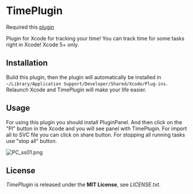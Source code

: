 TimePlugin
=============

Required this [plugin](https://github.com/AlexIzh/PluginPanel/edit/master/README.md)

Plugin for Xcode for tracking your time! You can track time for some tasks right in Xcode!
Xcode 5+ only.

## Installation
Build this plugin, then the plugin will automatically be installed in `~/Library/Application Support/Developer/Shared/Xcode/Plug-ins`.  
Relaunch Xcode and TimePlugin will make your life easier.

## Usage
For using this plugin you should install PluginPanel. And then click on the "Pl" button in the Xcode and you will see panel with TimePlugin.
For import all to SVC file you can click on share button.
For stopping all running tasks use "stop all" button.

![PC_ss01.png](https://dl.dropboxusercontent.com/u/52596119/Screen%20Shot%202015-04-14%20at%202.43.04%20AM.png)

## License
*TimePlugin* is released under the **MIT License**, see *LICENSE.txt*.
